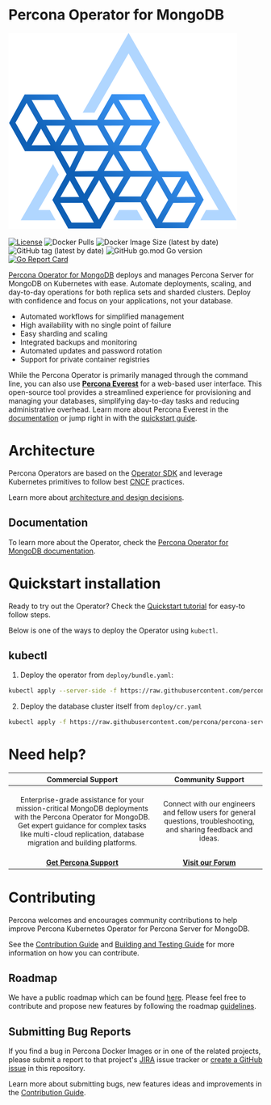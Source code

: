 # Percona Operator for MongoDB

![Percona Kubernetes Operators](kubernetes.svg)

[![License](https://img.shields.io/badge/License-Apache%202.0-blue.svg)](https://opensource.org/licenses/Apache-2.0)
![Docker Pulls](https://img.shields.io/docker/pulls/percona/percona-server-mongodb-operator)
![Docker Image Size (latest by date)](https://img.shields.io/docker/image-size/percona/percona-server-mongodb-operator)
![GitHub tag (latest by date)](https://img.shields.io/github/v/tag/percona/percona-server-mongodb-operator)
![GitHub go.mod Go version](https://img.shields.io/github/go-mod/go-version/percona/percona-server-mongodb-operator)
[![Go Report Card](https://goreportcard.com/badge/github.com/percona/percona-server-mongodb-operator)](https://goreportcard.com/report/github.com/percona/percona-server-mongodb-operator)

[Percona Operator for MongoDB](https://github.com/percona/percona-server-mongodb-operator) deploys and manages Percona Server for MongoDB on Kubernetes with ease. Automate deployments, scaling, and day-to-day operations for both replica sets and sharded clusters. Deploy with confidence and focus on your applications, not your database.

- Automated workflows for simplified management
- High availability with no single point of failure
- Easy sharding and scaling
- Integrated backups and monitoring
- Automated updates and password rotation
- Support for private container registries

While the Percona Operator is primarily managed through the command line, you can also use **[Percona Everest](https://docs.percona.com/everest/index.html)** for a web-based user interface. This open-source tool provides a streamlined experience for provisioning and managing your databases, simplifying day-to-day tasks and reducing administrative overhead. Learn more about Percona Everest in the [documentation](https://docs.percona.com/everest/index.html) or jump right in with the [quickstart guide](https://docs.percona.com/everest/quickstart-guide/quick-install.html).

# Architecture

Percona Operators are based on the [Operator SDK](https://github.com/operator-framework/operator-sdk) and leverage Kubernetes primitives to follow best [CNCF](https://www.cncf.io/) practices.

Learn more about [architecture and design decisions](https://www.percona.com/doc/kubernetes-operator-for-psmongodb/architecture.html).

## Documentation

To learn more about the Operator, check the [Percona Operator for MongoDB documentation](https://docs.percona.com/percona-operator-for-mongodb/index.html). 

# Quickstart installation

Ready to try out the Operator? Check the [Quickstart tutorial](https://docs.percona.com/percona-operator-for-mongodb/quickstart.html) for easy-to follow steps. 

Below is one of the ways to deploy the Operator using `kubectl`.

## kubectl

1. Deploy the operator from `deploy/bundle.yaml`:

```sh
kubectl apply --server-side -f https://raw.githubusercontent.com/percona/percona-server-mongodb-operator/main/deploy/bundle.yaml
```

2. Deploy the database cluster itself from `deploy/cr.yaml`

```sh
kubectl apply -f https://raw.githubusercontent.com/percona/percona-server-mongodb-operator/main/deploy/cr-minimal.yaml
```

# Need help?


**Commercial Support**  | **Community Support** |
:-: | :-: |
| <br/>Enterprise-grade assistance for your mission-critical MongoDB deployments with the Percona Operator for MongoDB. Get expert guidance for complex tasks like multi-cloud replication, database migration and building platforms.<br/><br/>  | <br/>Connect with our engineers and fellow users for general questions, troubleshooting, and sharing feedback and ideas.<br/><br/>  | 
| **[Get Percona Support](https://hubs.ly/Q02ZTH830)** | **[Visit our Forum](https://forums.percona.com/c/mongodb/percona-kubernetes-operator-for-mongodb/29)** |

# Contributing

Percona welcomes and encourages community contributions to help improve Percona Kubernetes Operator for Percona Server for MongoDB.

See the [Contribution Guide](CONTRIBUTING.md) and [Building and Testing Guide](e2e-tests/README.md) for more information on how you can contribute.

## Roadmap

We have a public roadmap which can be found [here](https://github.com/orgs/percona/projects/10). Please feel free to contribute and propose new features by following the roadmap [guidelines](https://github.com/percona/roadmap).

## Submitting Bug Reports

If you find a bug in Percona Docker Images or in one of the related projects, please submit a report to that project's [JIRA](https://jira.percona.com/projects/K8SPSMDB/issues/K8SPSMDB-555?filter=allopenissues) issue tracker or [create a GitHub issue](https://docs.github.com/en/issues/tracking-your-work-with-issues/creating-an-issue#creating-an-issue-from-a-repository) in this repository.

Learn more about submitting bugs, new features ideas and improvements in the [Contribution Guide](CONTRIBUTING.md).
